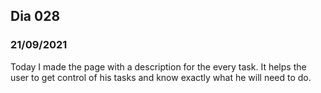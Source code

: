## Dia 028

### 21/09/2021

Today I made the page with a description for the every task. It helps the user to get control of his tasks and know exactly what he will need to do.